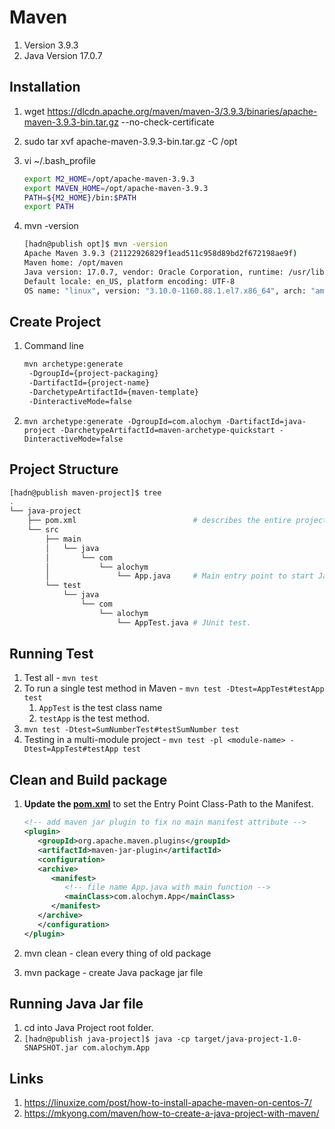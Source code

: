 # Maven

1. Version 3.9.3
1. Java Version 17.0.7

## Installation

1. wget https://dlcdn.apache.org/maven/maven-3/3.9.3/binaries/apache-maven-3.9.3-bin.tar.gz --no-check-certificate
1. sudo tar xvf apache-maven-3.9.3-bin.tar.gz -C /opt
1. vi ~/.bash_profile

   ```bash
   export M2_HOME=/opt/apache-maven-3.9.3
   export MAVEN_HOME=/opt/apache-maven-3.9.3
   PATH=${M2_HOME}/bin:$PATH
   export PATH
   ```

1. mvn -version

   ```bash
   [hadn@publish opt]$ mvn -version
   Apache Maven 3.9.3 (21122926829f1ead511c958d89bd2f672198ae9f)
   Maven home: /opt/maven
   Java version: 17.0.7, vendor: Oracle Corporation, runtime: /usr/lib/jvm/jdk-17-oracle-x64
   Default locale: en_US, platform encoding: UTF-8
   OS name: "linux", version: "3.10.0-1160.88.1.el7.x86_64", arch: "amd64", family: "unix"
   ```
   
## Create Project

1. Command line

   ```bash
   mvn archetype:generate 
	-DgroupId={project-packaging}
	-DartifactId={project-name}
	-DarchetypeArtifactId={maven-template} 
	-DinteractiveMode=false
   ```

1. `mvn archetype:generate -DgroupId=com.alochym -DartifactId=java-project -DarchetypeArtifactId=maven-archetype-quickstart -DinteractiveMode=false`

## Project Structure

```bash
[hadn@publish maven-project]$ tree
.
└── java-project
    ├── pom.xml                          # describes the entire project information.
    └── src
        ├── main
        │   └── java
        │       └── com
        │           └── alochym
        │               └── App.java     # Main entry point to start Java App.
        └── test
            └── java
                └── com
                    └── alochym
                        └── AppTest.java # JUnit test.
```
## Running Test

1. Test all - `mvn test`
1. To run a single test method in Maven - `mvn test -Dtest=AppTest#testApp test`
   1. `AppTest` is the test class name 
   1. `testApp` is the test method.
1. `mvn test -Dtest=SumNumberTest#testSumNumber test`
1. Testing in a multi-module project - `mvn test -pl <module-name> -Dtest=AppTest#testApp test`
## Clean and Build package

1. **Update the [pom.xml](../basic/maven-project/java-project/pom.xml)** to set the Entry Point Class-Path to the Manifest.

   ```xml
   <!-- add maven jar plugin to fix no main manifest attribute -->
   <plugin>
      <groupId>org.apache.maven.plugins</groupId>
      <artifactId>maven-jar-plugin</artifactId>
      <configuration>
      <archive>
         <manifest>
            <!-- file name App.java with main function -->
            <mainClass>com.alochym.App</mainClass>
         </manifest>
      </archive>
      </configuration>
   </plugin>
   ```
1. mvn clean - clean every thing of old package
1. mvn package - create Java package jar file

## Running Java Jar file

1. cd into Java Project root folder.
1. `[hadn@publish java-project]$ java -cp target/java-project-1.0-SNAPSHOT.jar com.alochym.App`

## Links

1. https://linuxize.com/post/how-to-install-apache-maven-on-centos-7/
1. https://mkyong.com/maven/how-to-create-a-java-project-with-maven/